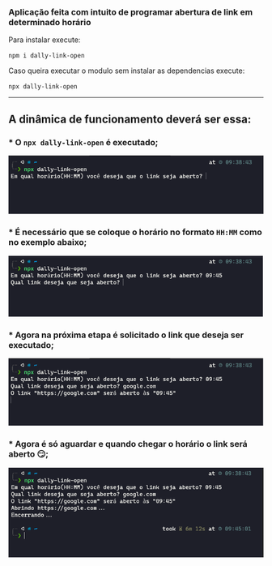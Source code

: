 ### Aplicação feita com intuito de programar abertura de link em determinado horário

Para instalar execute:
~~~
npm i dally-link-open
~~~

Caso queira executar o modulo sem instalar as dependencias execute:
~~~
npx dally-link-open
~~~
---
## A dinâmica de funcionamento deverá ser essa:

### * O `npx dally-link-open` é executado;

<img src="./images/01.png"/>

### * É necessário que se coloque o horário no formato `HH:MM` como no exemplo abaixo;

<img src="./images/02.png"/>

### * Agora na próxima etapa é solicitado o link que deseja ser executado;

<img src="./images/03.png"/>

### * Agora é só aguardar e quando chegar o horário o link será aberto :smirk:;

<img src="./images/04.png"/>